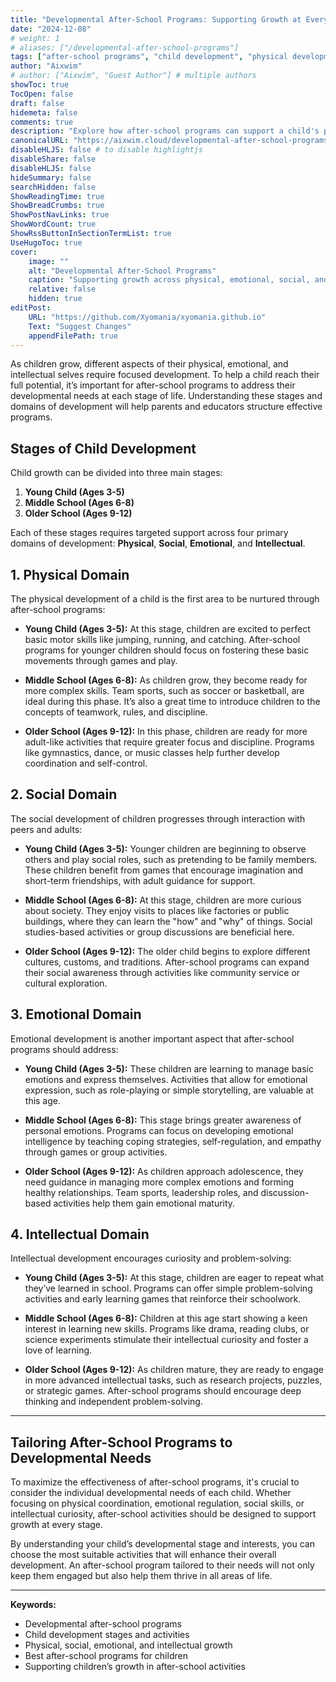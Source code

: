 ```yaml
---
title: "Developmental After-School Programs: Supporting Growth at Every Stage"
date: "2024-12-08"
# weight: 1
# aliases: ["/developmental-after-school-programs"]
tags: ["after-school programs", "child development", "physical development", "emotional growth", "intellectual growth"]
author: "Aixwim"
# author: ["Aixwim", "Guest Author"] # multiple authors
showToc: true
TocOpen: false
draft: false
hidemeta: false
comments: true
description: "Explore how after-school programs can support a child's physical, emotional, social, and intellectual development across different stages of growth."
canonicalURL: "https://aixwim.cloud/developmental-after-school-programs"
disableHLJS: false # to disable highlightjs
disableShare: false
disableHLJS: false
hideSummary: false
searchHidden: false
ShowReadingTime: true
ShowBreadCrumbs: true
ShowPostNavLinks: true
ShowWordCount: true
ShowRssButtonInSectionTermList: true
UseHugoToc: true
cover:
    image: ""
    alt: "Developmental After-School Programs"
    caption: "Supporting growth across physical, emotional, social, and intellectual domains"
    relative: false
    hidden: true
editPost:
    URL: "https://github.com/Xyomania/xyomania.github.io"
    Text: "Suggest Changes"
    appendFilePath: true
---
```


As children grow, different aspects of their physical, emotional, and intellectual selves require focused development. To help a child reach their full potential, it’s important for after-school programs to address their developmental needs at each stage of life. Understanding these stages and domains of development will help parents and educators structure effective programs.

<!--more-->

## Stages of Child Development

Child growth can be divided into three main stages:

1. **Young Child (Ages 3-5)**
2. **Middle School (Ages 6-8)**
3. **Older School (Ages 9-12)**

Each of these stages requires targeted support across four primary domains of development: **Physical**, **Social**, **Emotional**, and **Intellectual**.

## 1. **Physical Domain**

The physical development of a child is the first area to be nurtured through after-school programs:

- **Young Child (Ages 3-5):** At this stage, children are excited to perfect basic motor skills like jumping, running, and catching. After-school programs for younger children should focus on fostering these basic movements through games and play.

- **Middle School (Ages 6-8):** As children grow, they become ready for more complex skills. Team sports, such as soccer or basketball, are ideal during this phase. It’s also a great time to introduce children to the concepts of teamwork, rules, and discipline.

- **Older School (Ages 9-12):** In this phase, children are ready for more adult-like activities that require greater focus and discipline. Programs like gymnastics, dance, or music classes help further develop coordination and self-control.

## 2. **Social Domain**

The social development of children progresses through interaction with peers and adults:

- **Young Child (Ages 3-5):** Younger children are beginning to observe others and play social roles, such as pretending to be family members. These children benefit from games that encourage imagination and short-term friendships, with adult guidance for support.

- **Middle School (Ages 6-8):** At this stage, children are more curious about society. They enjoy visits to places like factories or public buildings, where they can learn the "how" and "why" of things. Social studies-based activities or group discussions are beneficial here.

- **Older School (Ages 9-12):** The older child begins to explore different cultures, customs, and traditions. After-school programs can expand their social awareness through activities like community service or cultural exploration.

## 3. **Emotional Domain**

Emotional development is another important aspect that after-school programs should address:

- **Young Child (Ages 3-5):** These children are learning to manage basic emotions and express themselves. Activities that allow for emotional expression, such as role-playing or simple storytelling, are valuable at this age.

- **Middle School (Ages 6-8):** This stage brings greater awareness of personal emotions. Programs can focus on developing emotional intelligence by teaching coping strategies, self-regulation, and empathy through games or group activities.

- **Older School (Ages 9-12):** As children approach adolescence, they need guidance in managing more complex emotions and forming healthy relationships. Team sports, leadership roles, and discussion-based activities help them gain emotional maturity.

## 4. **Intellectual Domain**

Intellectual development encourages curiosity and problem-solving:

- **Young Child (Ages 3-5):** At this stage, children are eager to repeat what they’ve learned in school. Programs can offer simple problem-solving activities and early learning games that reinforce their schoolwork.

- **Middle School (Ages 6-8):** Children at this age start showing a keen interest in learning new skills. Programs like drama, reading clubs, or science experiments stimulate their intellectual curiosity and foster a love of learning.

- **Older School (Ages 9-12):** As children mature, they are ready to engage in more advanced intellectual tasks, such as research projects, puzzles, or strategic games. After-school programs should encourage deep thinking and independent problem-solving.

---

## Tailoring After-School Programs to Developmental Needs

To maximize the effectiveness of after-school programs, it's crucial to consider the individual developmental needs of each child. Whether focusing on physical coordination, emotional regulation, social skills, or intellectual curiosity, after-school activities should be designed to support growth at every stage.

By understanding your child’s developmental stage and interests, you can choose the most suitable activities that will enhance their overall development. An after-school program tailored to their needs will not only keep them engaged but also help them thrive in all areas of life.

---

**Keywords:**
- Developmental after-school programs
- Child development stages and activities
- Physical, social, emotional, and intellectual growth
- Best after-school programs for children
- Supporting children’s growth in after-school activities
